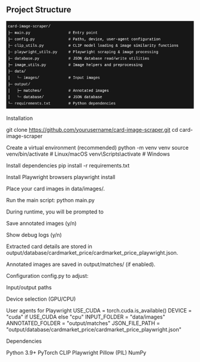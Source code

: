 ## Project Structure

![Project Structure](stucture.png)

Installation

git clone https://github.com/yourusername/card-image-scraper.git
cd card-image-scraper

Create a virtual environment (recommended)
python -m venv venv
source venv/bin/activate  # Linux/macOS
venv\Scripts\activate     # Windows

Install dependencies
pip install -r requirements.txt

Install Playwright browsers
playwright install

Place your card images in data/images/.

Run the main script:
python main.py

During runtime, you will be prompted to

Save annotated images (y/n)

Show debug logs (y/n)

Extracted card details are stored in output/database/cardmarket_price/cardmarket_price_playwright.json.

Annotated images are saved in output/matches/ (if enabled).

Configuration
config.py to adjust:

Input/output paths

Device selection (GPU/CPU)

User agents for Playwright
USE_CUDA = torch.cuda.is_available()
DEVICE = "cuda" if USE_CUDA else "cpu"
INPUT_FOLDER = "data/images"
ANNOTATED_FOLDER = "output/matches"
JSON_FILE_PATH = "output/database/cardmarket_price/cardmarket_price_playwright.json"

Dependencies

Python 3.9+
PyTorch
CLIP
Playwright
Pillow (PIL)
NumPy

